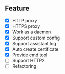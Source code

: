 ## Feature

- [x] HTTP proxy
- [x] HTTPS proxy
- [x] Work as a daemon
- [x] Support custom config
- [x] Support assistant log
- [x] Auto create certificate
- [x] Provide cmd tool
- [ ] Support HTTP2
- [ ] Refactoring
